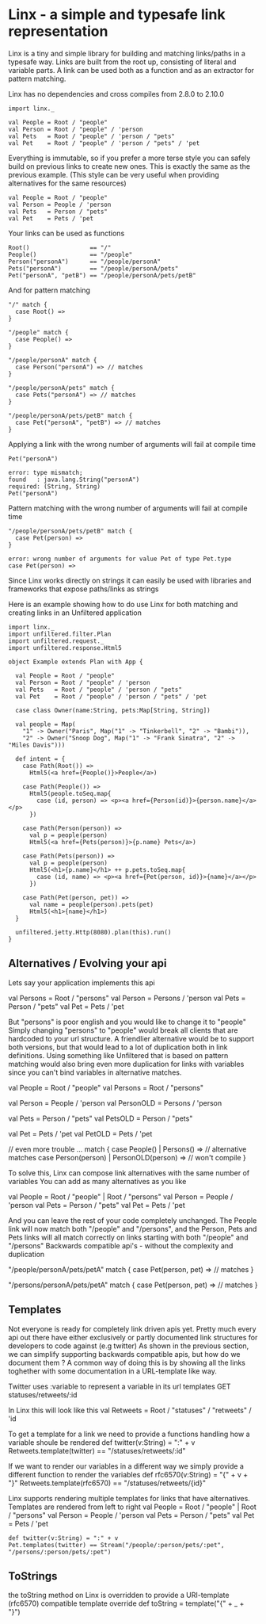 # Linx - a simple and typesafe link representation

Linx is a tiny and simple library for building and matching links/paths in a typesafe way.
Links are built from the root up, consisting of literal and variable parts.
A link can be used both as a function and as an extractor for pattern matching.

Linx has no dependencies and cross compiles from 2.8.0 to 2.10.0

	import linx._

	val People = Root / "people"
	val Person = Root / "people" / 'person
	val Pets   = Root / "people" / 'person / "pets"
	val Pet    = Root / "people" / 'person / "pets" / 'pet

Everything is immutable, so if you prefer a more terse style you can safely build on previous links to create new ones.
This is exactly the same as the previous example.
(This style can be very useful when providing alternatives for the same resources)

	val People = Root / "people"
	val Person = People / 'person
	val Pets   = Person / "pets"
	val Pet    = Pets / 'pet

Your links can be used as functions

	Root()                 == "/"
	People()               == "/people"
	Person("personA")      == "/people/personA"
	Pets("personA")        == "/people/personA/pets"
	Pet("personA", "petB") == "/people/personA/pets/petB"

And for pattern matching	

	"/" match {
	  case Root() =>
	}

	"/people" match {
	  case People() =>
	}

	"/people/personA" match {
	  case Person("personA") => // matches
	}

	"/people/personA/pets" match {
	  case Pets("personA") => // matches
	}

	"/people/personA/pets/petB" match {
	  case Pet("personA", "petB") => // matches
	}	

Applying a link with the wrong number of arguments will fail at compile time

	Pet("personA")

	error: type mismatch;
	found   : java.lang.String("personA")
	required: (String, String)
	Pet("personA")

Pattern matching with the wrong number of arguments will fail at compile time

	"/people/personA/pets/petB" match {
      case Pet(person) =>
	}

	error: wrong number of arguments for value Pet of type Pet.type
	case Pet(person) =>

Since Linx works directly on strings it can easily be used with libraries and frameworks that expose paths/links as strings

Here is an example showing how to do use Linx for both matching and creating links in an Unfiltered application

    import linx._
    import unfiltered.filter.Plan
    import unfiltered.request._
    import unfiltered.response.Html5

    object Example extends Plan with App {

      val People = Root / "people"
      val Person = Root / "people" / 'person
      val Pets   = Root / "people" / 'person / "pets"
      val Pet    = Root / "people" / 'person / "pets" / 'pet

      case class Owner(name:String, pets:Map[String, String])

      val people = Map(
        "1" -> Owner("Paris", Map("1" -> "Tinkerbell", "2" -> "Bambi")),
        "2" -> Owner("Snoop Dog", Map("1" -> "Frank Sinatra", "2" -> "Miles Davis")))

      def intent = {
        case Path(Root()) =>
          Html5(<a href={People()}>People</a>)

        case Path(People()) =>
          Html5(people.toSeq.map{
            case (id, person) => <p><a href={Person(id)}>{person.name}</a></p>
          })

        case Path(Person(person)) =>
          val p = people(person)
          Html5(<a href={Pets(person)}>{p.name} Pets</a>)

        case Path(Pets(person)) =>
          val p = people(person)
          Html5(<h1>{p.name}</h1> ++ p.pets.toSeq.map{
            case (id, name) => <p><a href={Pet(person, id)}>{name}</a></p>
          })

        case Path(Pet(person, pet)) =>
          val name = people(person).pets(pet)
          Html5(<h1>{name}</h1>)
      }

      unfiltered.jetty.Http(8080).plan(this).run()
    }


## Alternatives / Evolving your api
Lets say your application implements this api

val Persons = Root / "persons"
val Person  = Persons / 'person
val Pets    = Person / "pets"
val Pet     = Pets / 'pet

But "persons" is poor english and you would like to change it to "people"
Simply changing "persons" to "people" would break all clients that are hardcoded to your url structure.
A friendlier alternative would be to support both versions, but that would lead to a lot of duplication both in link definitions.
Using something like Unfiltered that is based on pattern matching would also bring even more duplication for links with variables
since you can't bind variables in alternative matches.

val People  = Root / "people"
val Persons = Root / "persons"

val Person    = People / 'person
val PersonOLD = Persons / 'person

val Pets    = Person / "pets"
val PetsOLD = Person / "pets"

val Pet    = Pets / 'pet
val PetOLD = Pets / 'pet

// even more trouble
... match {
  case People() | Persons() => // alternative matches
  case Person(person) | PersonOLD(person) => // won't compile
}

To solve this, Linx can compose link alternatives with the same number of variables
You can add as many alternatives as you like

val People = Root / "people" | Root / "persons"
val Person = People / 'person
val Pets   = Person / "pets"
val Pet    = Pets / 'pet

And you can leave the rest of your code completely unchanged.
The People link will now match both "/people" and "/persons",
and the Person, Pets and Pets links will all match correctly on links starting with both "/people" and "/persons"
Backwards compatible api's - without the complexity and duplication

"/people/personA/pets/petA" match {
    case Pet(person, pet) => // matches
}

"/persons/personA/pets/petA" match {
    case Pet(person, pet) => // matches
}

## Templates
Not everyone is ready for completely link driven apis yet. Pretty much every api
out there have either exclusively or partly documented link structures for developers to code against (e.g twitter)
As shown in the previous section, we can simplify supporting backwards compatible apis, but how do we document them ?
A common way of doing this is by showing all the links toghether with some documentation in a URL-template like way.

Twitter uses :variable to represent a variable in its url templates
    GET statuses/retweets/:id

In Linx this will look like this
    val Retweets = Root / "statuses" / "retweets" / 'id

To get a template for a link we need to provide a functions handling how a variable shoule be rendered
    def twitter(v:String) = ":" + v
    Retweets.template(twitter) == "/statuses/retweets/:id"

If we want to render our variables in a different way we simply provide a different function to render the variables
    def rfc6570(v:String) = "{" + v + "}"
    Retweets.template(rfc6570) == "/statuses/retweets/{id}"


Linx supports rendering multiple templates for links that have alternatives.
Templates are rendered from left to right
    val People = Root / "people" | Root / "persons"
    val Person = People / 'person
    val Pets   = Person / "pets"
    val Pet    = Pets / 'pet

    def twitter(v:String) = ":" + v
    Pet.templates(twitter) == Stream("/people/:person/pets/:pet", "/persons/:person/pets/:pet")

## ToStrings
the toString method on Linx is overridden to provide a URI-template (rfc6570) compatible template
    override def toString = template("{" + _ + "}")

